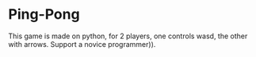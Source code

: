 # Ping-Pong
This game is made on python, for 2 players, one controls wasd, the other with arrows. Support a novice programmer)).
